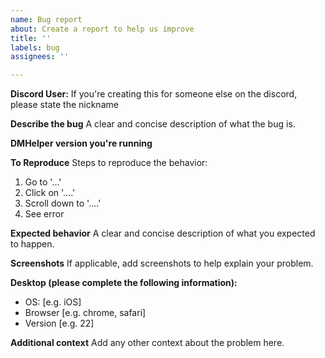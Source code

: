 ```yaml
---
name: Bug report
about: Create a report to help us improve
title: ''
labels: bug
assignees: ''

---
```


**Discord User:**
If you're creating this for someone else on the discord, please state the nickname

**Describe the bug**
A clear and concise description of what the bug is.

**DMHelper version you're running**

**To Reproduce**
Steps to reproduce the behavior:
1. Go to '...'
2. Click on '....'
3. Scroll down to '....'
4. See error

**Expected behavior**
A clear and concise description of what you expected to happen.

**Screenshots**
If applicable, add screenshots to help explain your problem.

**Desktop (please complete the following information):**
 - OS: [e.g. iOS]
 - Browser [e.g. chrome, safari]
 - Version [e.g. 22]

**Additional context**
Add any other context about the problem here.
